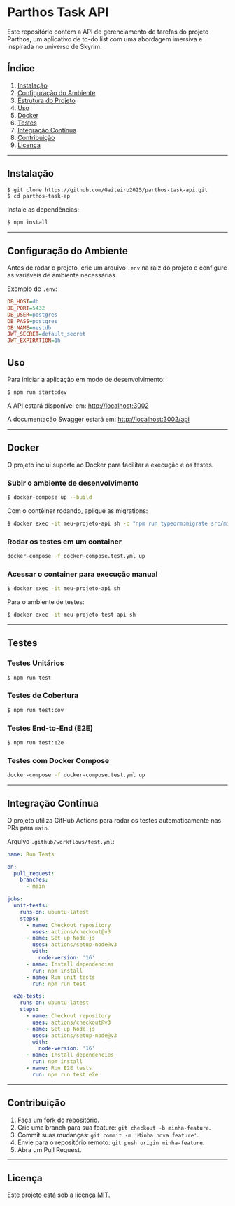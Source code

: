 # Parthos Task API

Este repositório contém a API de gerenciamento de tarefas do projeto Parthos, um aplicativo de to-do list com uma abordagem imersiva e inspirada no universo de Skyrim.

## Índice

1. [Instalação](#instalacao)
2. [Configuração do Ambiente](#configuracao-do-ambiente)
3. [Estrutura do Projeto](#estrutura-do-projeto)
4. [Uso](#uso)
5. [Docker](#docker)
6. [Testes](#testes)
7. [Integração Contínua](#integracao-continua)
8. [Contribuição](#contribuicao)
9. [Licença](#licenca)

---

## Instalação


```bash
$ git clone https://github.com/Gaiteiro2025/parthos-task-api.git
$ cd parthos-task-ap
```

Instale as dependências:

```bash
$ npm install
```

---

## Configuração do Ambiente

Antes de rodar o projeto, crie um arquivo `.env` na raiz do projeto e configure as variáveis de ambiente necessárias.

Exemplo de `.env`:

```ini
DB_HOST=db
DB_PORT=5432
DB_USER=postgres
DB_PASS=postgres
DB_NAME=nestdb
JWT_SECRET=default_secret
JWT_EXPIRATION=1h
```

## Uso

Para iniciar a aplicação em modo de desenvolvimento:

```bash
$ npm run start:dev
```

A API estará disponível em: [http://localhost:3002](http://localhost:3002)

A documentação Swagger estará em: [http://localhost:3002/api](http://localhost:3002/api)

---

## Docker

O projeto inclui suporte ao Docker para facilitar a execução e os testes.

### Subir o ambiente de desenvolvimento

```bash
$ docker-compose up --build
```

Com o contêiner rodando, aplique as migrations:

```bash
$ docker exec -it meu-projeto-api sh -c "npm run typeorm:migrate src/migrations/CreateUserTable"
```

### Rodar os testes em um container

```bash
docker-compose -f docker-compose.test.yml up
```

### Acessar o container para execução manual

```bash
$ docker exec -it meu-projeto-api sh
```

Para o ambiente de testes:

```bash
$ docker exec -it meu-projeto-test-api sh
```

---

## Testes

### Testes Unitários

```bash
$ npm run test
```

### Testes de Cobertura

```bash
$ npm run test:cov
```

### Testes End-to-End (E2E)

```bash
$ npm run test:e2e
```

### Testes com Docker Compose

```bash
docker-compose -f docker-compose.test.yml up
```

---

## Integração Contínua

O projeto utiliza GitHub Actions para rodar os testes automaticamente nas PRs para `main`.

Arquivo `.github/workflows/test.yml`:

```yaml
name: Run Tests

on:
  pull_request:
    branches:
      - main

jobs:
  unit-tests:
    runs-on: ubuntu-latest
    steps:
      - name: Checkout repository
        uses: actions/checkout@v3
      - name: Set up Node.js
        uses: actions/setup-node@v3
        with:
          node-version: '16'
      - name: Install dependencies
        run: npm install
      - name: Run unit tests
        run: npm run test

  e2e-tests:
    runs-on: ubuntu-latest
    steps:
      - name: Checkout repository
        uses: actions/checkout@v3
      - name: Set up Node.js
        uses: actions/setup-node@v3
        with:
          node-version: '16'
      - name: Install dependencies
        run: npm install
      - name: Run E2E tests
        run: npm run test:e2e
```

---

## Contribuição

1. Faça um fork do repositório.
2. Crie uma branch para sua feature: `git checkout -b minha-feature`.
3. Commit suas mudanças: `git commit -m 'Minha nova feature'`.
4. Envie para o repositório remoto: `git push origin minha-feature`.
5. Abra um Pull Request.

---

## Licença

Este projeto está sob a licença [MIT](LICENSE).

